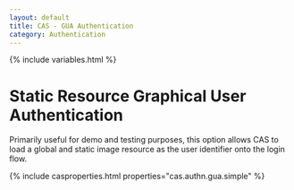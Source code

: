 ```yaml
---
layout: default
title: CAS - GUA Authentication
category: Authentication
---
```

{% include variables.html %}


# Static Resource Graphical User Authentication

Primarily useful for demo and testing purposes, this option allows CAS to load a global and static image resource
as the user identifier onto the login flow.

{% include casproperties.html properties="cas.authn.gua.simple" %}

